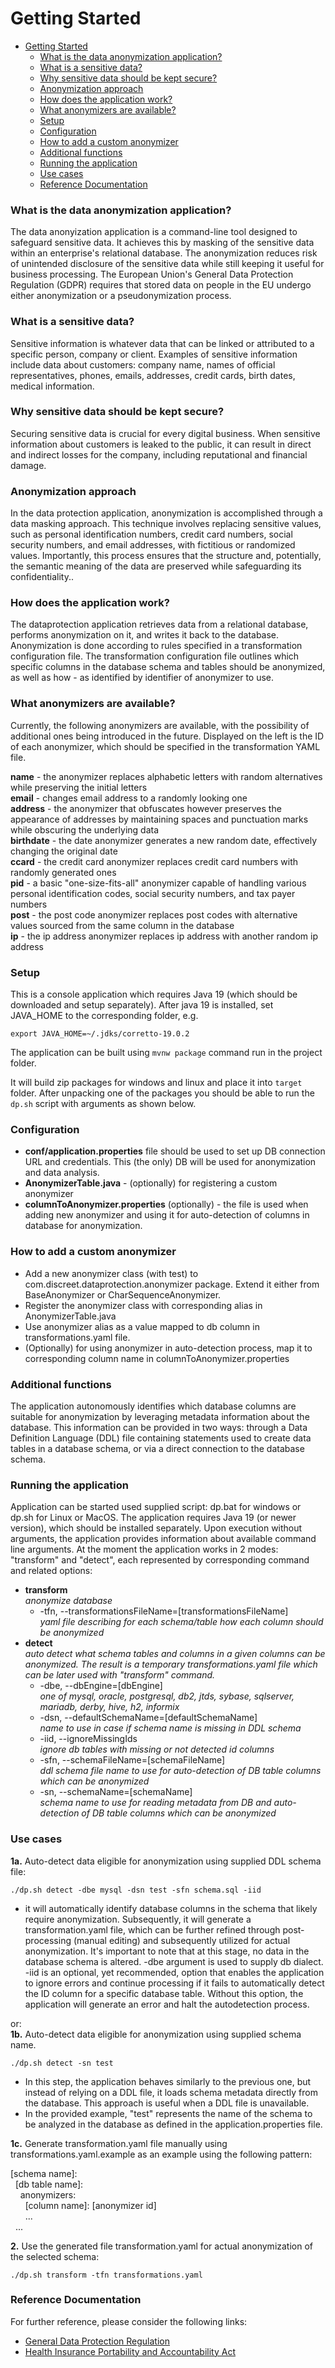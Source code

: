 # Getting Started

 <!-- TOC -->
* [Getting Started](#getting-started)
    * [What is the data anonymization application?](#what-is-the-data-anonymization-application)
    * [What is a sensitive data?](#what-is-a-sensitive-data-)
    * [Why sensitive data should be kept secure?](#why-sensitive-data-should-be-kept-secure)
    * [Anonymization approach](#anonymization-approach)
    * [How does the application work?](#how-does-the-application-work)
    * [What anonymizers are available?](#what-anonymizers-are-available)
    * [Setup](#setup)
    * [Configuration](#configuration)
    * [How to add a custom anonymizer](#how-to-add-a-custom-anonymizer)
    * [Additional functions](#additional-functions)
    * [Running the application](#running-the-application)
    * [Use cases](#use-cases)
    * [Reference Documentation](#reference-documentation)
<!-- TOC -->

### What is the data anonymization application? 

The data anonyization application is a command-line tool designed to safeguard sensitive data. 
It achieves this by masking of the sensitive data within an enterprise's relational database.
The anonymization reduces risk of unintended disclosure of the sensitive data while still keeping it useful for
business processing. The European Union's General Data Protection Regulation (GDPR) requires that stored data 
on people in the EU undergo either anonymization or a pseudonymization process.

### What is a sensitive data? 

Sensitive information is whatever data that can be linked or attributed to a specific person, company or client.
Examples of sensitive information include data about customers: company name, names of official representatives,
phones, emails, addresses, credit cards, birth dates, medical information.

### Why sensitive data should be kept secure?

Securing sensitive data is crucial for every digital business. 
When sensitive information about customers is leaked to the public, it can result in direct and indirect 
losses for the company, including reputational and financial damage.

### Anonymization approach

In the data protection application, anonymization is accomplished through a data masking approach.
This technique involves replacing sensitive values, such as personal identification numbers, credit card numbers, social security numbers, 
and email addresses, with fictitious or randomized values. 
Importantly, this process ensures that the structure and, potentially, the semantic meaning of the data are preserved while safeguarding its confidentiality..

### How does the application work?

The dataprotection application retrieves data from a relational database, performs anonymization on it, 
and writes it back to the database. 
Anonymization is done according to rules specified in a transformation configuration file. 
The transformation configuration file outlines which specific columns in the database schema and 
tables should be anonymized, as well as how - as identified by identifier of anonymizer to use.

### What anonymizers are available?

Currently, the following anonymizers are available, with the possibility of additional ones being introduced in the future.
Displayed on the left is the ID of each anonymizer, which should be specified in the transformation YAML file. 

**name** - the anonymizer replaces alphabetic letters with random alternatives while preserving the initial letters<br/>
**email** - changes email address to a randomly looking one<br/>
**address** - the anonymizer that obfuscates however preserves the appearance of addresses by maintaining spaces and punctuation marks while obscuring the underlying data<br/>
**birthdate** - the date anonymizer generates a new random date, effectively changing the original date<br/>
**ccard** - the credit card anonymizer replaces credit card numbers with randomly generated ones<br/>
**pid** - a basic "one-size-fits-all" anonymizer capable of handling various personal identification codes, social security numbers, and tax payer numbers<br/>
**post** - the post code anonymizer replaces post codes with alternative values sourced from the same column in the database<br/>
**ip** - the ip address anonymizer replaces ip address with another random ip address<br/>

### Setup

This is a console application which requires Java 19 (which should be downloaded and setup separately).
After java 19 is installed, set JAVA_HOME to the corresponding folder, e.g.  

`export JAVA_HOME=~/.jdks/corretto-19.0.2`

The application can be built using `mvnw package` command run in the project folder.

It will build zip packages for windows and linux and place it into `target` folder.
After unpacking one of the packages you should be able to run the `dp.sh` script with arguments as shown below.

### Configuration

* **conf/application.properties** file should be used to set up DB connection URL and credentials.
  This (the only) DB will be used for anonymization and data analysis. <br/>
* **AnonymizerTable.java** - (optionally) for registering a custom anonymizer <br/>
* **columnToAnonymizer.properties** (optionally) - the file is used when adding new anonymizer and using it for auto-detection of columns
  in database for anonymization.

### How to add a custom anonymizer

* Add a new anonymizer class (with test) to com.discreet.dataprotection.anonymizer package. Extend it either from BaseAnonymizer or CharSequenceAnonymizer.
* Register the anonymizer class with corresponding alias in AnonymizerTable.java
* Use anonymizer alias as a value mapped to db column in transformations.yaml file.
* (Optionally) for using anonymizer in auto-detection process, map it to corresponding column name in columnToAnonymizer.properties

### Additional functions

The application autonomously identifies which database columns are suitable for anonymization by leveraging metadata information about the database. 
This information can be provided in two ways: through a Data Definition Language (DDL) file containing statements used to create data tables in a database schema, or via a direct connection to the database schema.

### Running the application

Application can be started used supplied script: dp.bat for windows or dp.sh for Linux or MacOS.
The application requires Java 19 (or newer version), which should be installed separately.
Upon execution without arguments, the application provides information about available command line arguments. 
At the moment the application works in 2 modes: "transform" and "detect", each represented by corresponding 
command and related options:

* **transform** </br>
  _anonymize database_ 
  * -tfn, --transformationsFileName=[transformationsFileName] </br>
  _yaml file describing for each schema/table how each column should be anonymized_
* **detect** </br>
  _auto detect what schema tables and columns in a given columns can be anonymized. The result is a temporary 
transformations.yaml file which can be later used with "transform" command._
  * -dbe, --dbEngine=[dbEngine] </br>
  _one of mysql, oracle, postgresql, db2, jtds, sybase, sqlserver, mariadb, derby, hive, h2, informix_
  * -dsn, --defaultSchemaName=[defaultSchemaName] </br>
  _name to use in case if schema name is missing in DDL schema_
  * -iid, --ignoreMissingIds </br>
  _ignore db tables with missing or not detected id columns_
  * -sfn, --schemaFileName=[schemaFileName] </br>
  _ddl schema file name to use for auto-detection of DB table columns which can be anonymized_
  * -sn, --schemaName=[schemaName] </br>
  _schema name to use for reading metadata from DB and auto-detection of DB table columns which can be anonymized_

### Use cases

**1a.** Auto-detect data eligible for anonymization using supplied DDL schema file:

`./dp.sh detect -dbe mysql -dsn test -sfn schema.sql -iid`

- it will automatically identify database columns in the schema that likely require anonymization. 
Subsequently, it will generate a transformation.yaml file, which can be further refined through post-processing (manual editing) and subsequently utilized for actual anonymization. 
It's important to note that at this stage, no data in the database schema is altered.
-dbe argument is used to supply db dialect. -iid is an optional, yet recommended, option that enables the application to ignore errors and continue processing if it fails to automatically detect the ID column for a specific database table. 
Without this option, the application will generate an error and halt the autodetection process.

or:<br/>
**1b.** Auto-detect data eligible for anonymization using supplied schema name. 

`./dp.sh detect -sn test`

- In this step, the application behaves similarly to the previous one, but instead of relying on a DDL file, it loads schema metadata directly from the database. 
This approach is useful when a DDL file is unavailable. 
- In the provided example, "test" represents the name of the schema to be analyzed in the database as defined in the application.properties file.

**1c.** Generate transformation.yaml file manually using transformations.yaml.example as an example using the following pattern:

[schema name]&#58;<br/>
&nbsp;&nbsp;[db table name]:<br/>
&nbsp;&nbsp;&nbsp;&nbsp;anonymizers:<br/>
&nbsp;&nbsp;&nbsp;&nbsp;&nbsp;&nbsp;[column name]: [anonymizer id]<br/>
&nbsp;&nbsp;&nbsp;&nbsp;&nbsp;&nbsp;...<br/>
&nbsp;&nbsp;...<br/>

**2.** Use the generated file transformation.yaml for actual anonymization of the selected schema:

`./dp.sh transform -tfn transformations.yaml`

### Reference Documentation
For further reference, please consider the following links:

* [General Data Protection Regulation](https://gdpr-info.eu/)
* [Health Insurance Portability and Accountability Act](https://en.wikipedia.org/wiki/Health_Insurance_Portability_and_Accountability_Act)
